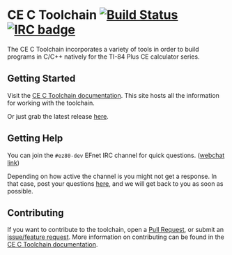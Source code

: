 # CE C Toolchain  [![Build Status](https://github.com/CE-Programming/toolchain/workflows/Win/Mac/Linux/badge.svg?branch=llvm&event=push)](https://github.com/CE-Programming/toolchain/workflows/Win/Mac/Linux/badge.svg?event=push) [![IRC badge](https://img.shields.io/badge/IRC%20channel-%23ez80--dev%20on%20EFNet-blue.svg)](http://chat.efnet.org/irc.cgi?adv=1&nick=ce-dev&chan=%23ez80-dev)

The CE C Toolchain incorporates a variety of tools in order to build programs in C/C++ natively for the TI-84 Plus CE calculator series.

## Getting Started

Visit the [CE C Toolchain documentation](https://ce-programming.github.io/toolchain).
This site hosts all the information for working with the toolchain.

Or just grab the latest release [here](https://github.com/CE-Programming/toolchain/releases/latest).

## Getting Help

You can join the `#ez80-dev` EFnet IRC channel for quick questions. ([webchat link](http://chat.efnet.org:9090/?nick=sdk-user&channels=%23ez80-dev&Login=Login))

Depending on how active the channel is you might not get a response. In that case, post your questions [here](https://github.com/CE-Programming/toolchain/issues), and we will get back to you as soon as possible.

## Contributing

If you want to contribute to the toolchain, open a [Pull Request](https://github.com/CE-Programming/toolchain/pulls), or submit an [issue/feature request](https://github.com/CE-Programming/toolchain/issues).
More information on contributing can be found in the [CE C Toolchain documentation](https://ce-programming.github.io/toolchain).
